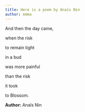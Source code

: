```yaml
---
title: Here is a poem by Anaïs Nin
author: emma
---
```



And then the day came,

when the risk

to remain tight

in a bud

was more painful

than the risk

it took

to Blossom.


**Author:** Anaïs Nin
